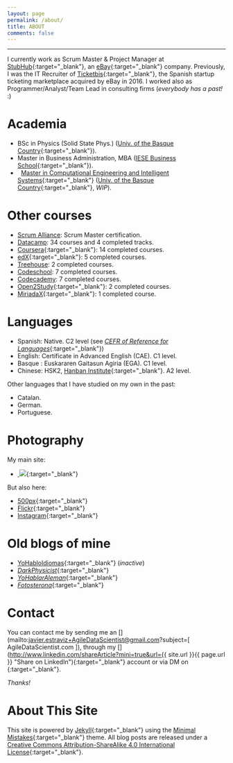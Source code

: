 ```yaml
---
layout: page
permalink: /about/
title: ABOUT
comments: false
---
```


***

I currently work as Scrum Master & Project Manager at [StubHub](http://stubhub.com){:target="_blank"}, an [eBay](http://ebay.com){:target="_blank"} company. Previously, I was the IT Recruiter of [Ticketbis](https://www.ebayinc.com/stories/news/stubhub-to-expand-its-global-reach-into-47-markets-with-the-acquisition-of-ticketbis/){:target="_blank"}, the Spanish startup ticketing marketplace acquired by eBay in 2016. I worked also as Programmer/Analyst/Team Lead in consulting firms (*everybody has a past!* :)

Academia
========
* <i class="fa fa-graduation-cap"></i> BSc in Physics (Solid State Phys.) ([Univ. of the Basque Country](http://www.ehu.eus){:target="_blank"}).
* <i class="fa fa-graduation-cap"></i> Master in Business Administration, MBA ([IESE Business School](http://www.iese.edu){:target="_blank"}).
* <i class="fa fa-hand-o-right">&nbsp;</i> [Master in Computational Engineering and Intelligent Systems](http://www.ehu.eus/es/web/kisa/prestakuntza-programa){:target="_blank"} ([Univ. of the Basque Country](http://www.ehu.eus){:target="_blank"}, *WIP*).

<p></p>

Other courses
=============
* [Scrum Alliance](https://www.scrumalliance.org/community/profile/festravizm): Scrum Master certification.
* [Datacamp](https://www.datacamp.com/profile/estraviz): 34 courses and 4 completed tracks.
* [Coursera](https://www.coursera.org/){:target="_blank"}: 14 completed courses.
* [edX](https://www.edx.org/){:target="_blank"}: 5 completed courses.
* [Treehouse](https://teamtreehouse.com/estraviz): 2 completed courses.
* [Codeschool](https://www.codeschool.com/users/estraviz): 7 completed courses.
* [Codecademy](https://www.codecademy.com/estraviz): 7 completed courses. 
* [Open2Study](https://www.open2study.com/){:target="_blank"}: 2 completed courses.
* [MiriadaX](https://miriadax.net/){:target="_blank"}: 1 completed course.

<p></p>

Languages
=========

* Spanish: Native. C2 level (see [*CEFR of Reference for Languages*](https://en.wikipedia.org/wiki/Common_European_Framework_of_Reference_for_Languages){:target="_blank"})
* English: Certificate in Advanced English (CAE). C1 level.
* Basque : Euskararen Gaitasun Agiria (EGA). C1 level.
* Chinese: HSK2, [Hanban Institute](http://spanish.hanban.org/){:target="_blank"}. A2 level.

Other languages that I have studied on my own in the past:

* Catalan.
* German.
* Portuguese.

<p></p>

Photography
===========
My main site:
- [<i class="fa fa-camera-retro floatleft">&nbsp;</i><img src="{{ site.url }}/images/javier-estraviz-photography.png" class="floatleft alignv" />](http://javier.estraviz.photography "Visit: http://javier.estraviz.photography/"){:target="_blank"} 

But also here:

- [<i class="fa fa-500px"></i> 500px](https://500px.com/estraviz){:target="_blank"}
- [<i class="fa fa-flickr"></i> Flickr](https://flickr.com/photos/estravizhausen){:target="_blank"}
- [<i class="fa fa-instagram"></i> Instagram](https://www.instagram.com/fotosterona){:target="_blank"}

<p></p>

Old blogs of mine
=================
- [<i class="fa fa-language"></i> YoHabloIdiomas](http://YoHabloIdiomas.wordpress.com){:target="_blank"} (*inactive*)
- [<i class="fa fa-flask "></i> <i class="strikethrough">DarkPhysicist</i>](http://DarkPhysicist.wordpress.com){:target="_blank"} 
- [<i class="fa fa-wordpress"></i> <i class="strikethrough">YoHablarAleman</i>](http://YoHablarAleman.wordpress.com){:target="_blank"}
- [<i class="fa fa-picture-o"></i> <i class="strikethrough">Fotosterona</i>](http://fotosterona.tumblr.com/){:target="_blank"}

<p></p>

Contact
=======
You can contact me by sending me an [<i class="fa fa-envelope fa-envelope-share fa-lg"></i>](mailto:javier.estraviz+AgileDataScientist@gmail.com?subject=[ AgileDataScientist.com ]), through my [<i class="fa fa-linkedin fa-linkedin-share fa-lg"></i>](http://www.linkedin.com/shareArticle?mini=true&url={{ site.url }}{{ page.url }} "Share on LinkedIn"){:target="_blank"} account or via DM on [<i class="fa fa-twitter fa-twitter-share fa-lg"></i>](http://twitter.com/estraviz){:target="_blank"}. 

*Thanks!*

<p></p>

About This Site
===============
This site is powered by [Jekyll](http://jekyllrb.com/){:target="_blank"} using the [Minimal Mistakes](http://mademistakes.com/minimal-mistakes/){:target="_blank"} theme. All blog posts are released under a [Creative Commons Attribution-ShareAlike 4.0 International License](http://creativecommons.org/licenses/by-sa/4.0/){:target="_blank"}.

